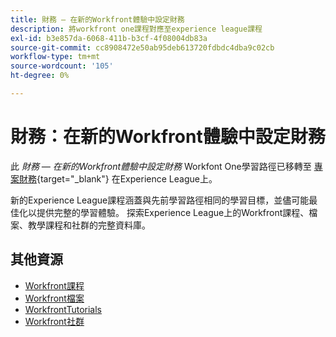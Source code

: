```yaml
---
title: 財務 — 在新的Workfront體驗中設定財務
description: 將workfront one課程對應至experience league課程
exl-id: b3e857da-6068-411b-b3cf-4f08004db83a
source-git-commit: cc8908472e50ab95deb613720fdbdc4dba9c02cb
workflow-type: tm+mt
source-wordcount: '105'
ht-degree: 0%

---
```


# 財務：在新的Workfront體驗中設定財務

此 *財務 — 在新的Workfront體驗中設定財務* Workfont One學習路徑已移轉至 [專案財務](https://experienceleague.adobe.com/?recommended=Workfront-U-1-2022.1.finances){target="_blank"} 在Experience League上。

新的Experience League課程涵蓋與先前學習路徑相同的學習目標，並儘可能最佳化以提供完整的學習體驗。  探索Experience League上的Workfront課程、檔案、教學課程和社群的完整資料庫。

## 其他資源

* [Workfront課程](https://experienceleague.adobe.com/?lang=en&amp;Solution=Workfront#courses)
* [Workfront檔案](https://experienceleague.adobe.com/docs/workfront.html)
* [WorkfrontTutorials](https://experienceleague.adobe.com/docs/workfront-learn/tutorials-workfront/home.html)
* [Workfront社群](https://experienceleaguecommunities.adobe.com/t5/workfront/ct-p/workfront)
